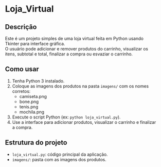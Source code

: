 # Loja_Virtual
## Descrição

Este é um projeto simples de uma loja virtual feita em Python usando Tkinter para interface gráfica.  
O usuário pode adicionar e remover produtos do carrinho, visualizar os itens, subtotal e total, finalizar a compra ou esvaziar o carrinho.

## Como usar

1. Tenha Python 3 instalado.
2. Coloque as imagens dos produtos na pasta `imagens/` com os nomes corretos:  
   - camiseta.png  
   - bone.png  
   - tenis.png  
   - mochila.png  
3. Execute o script Python (ex: `python loja_virtual.py`).  
4. Use a interface para adicionar produtos, visualizar o carrinho e finalizar a compra.

## Estrutura do projeto

- `loja_virtual.py`: código principal da aplicação.  
- `imagens/`: pasta com as imagens dos produtos.

